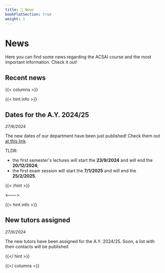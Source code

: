 ```yaml
---
title: 📰 News
bookFlatSection: true
weight: 1
---
```


# News

Here you can find some news regarding the ACSAI course and the most important information. Check it out!

## Recent news

{{< columns >}}

{{< hint info >}}

## Dates for the A.Y. 2024/25
<p style="font-size: 10pt"><i>27/6/2024</i></p>
 
The new dates of our department have been just published! Check them out [at this link](../courses--calendar/calendar/).

TLDR:
 - the first semester's lectures will start the **23/9/2024** and will end the **20/12/2024**;
 - the first exam session will start the **7/1/2025** and will end the **25/2/2025**.

{{< /hint >}}

<--->

{{< hint info >}}

## New tutors assigned
<p style="font-size: 10pt"><i>27/6/2024</i></p>
 
The new tutors have been assigned for the A.Y. 2024/25. Soon, a list with their contacts will be published

{{</ hint >}}

{{</ columns >}}